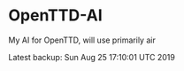 # OpenTTD-AI
My AI for OpenTTD, will use primarily air

Latest backup: Sun Aug 25 17:10:01 UTC 2019
